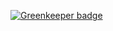 

[![Greenkeeper badge](https://badges.greenkeeper.io/probot/eslint-config-probot.svg)](https://greenkeeper.io/)
